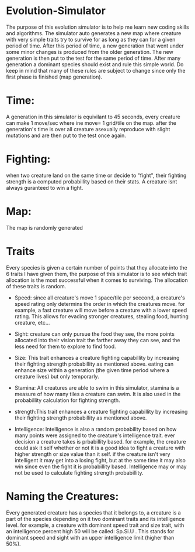 # Evolution-Simulator
The purpose of this evolution simulator is to help me learn new coding skills and algorithms. The simulator auto generates a new map where creature with very simple traits try to survive for as long as they can for a given period of time. After this period of time, a new generation that went under some minor changes is produced from the older generation. The new generation is then put to the test for the same period of time. After many generation a dominant species should exist and rule this simple world. Do keep in mind that many of these rules are subject to change since only the first phase is finished (map generation).

# Time:
A generation in this simulator is equivilant to 45 seconds, every creature can make 1 move/sec where ine move= 1 grid/tile on the map. after the generation's time is over all creature asexually reproduce with slight mutations and are then put to the test once again.
# Fighting:
 when two creature land on the same time or decide to "fight", their fighting strength is a computed probabillity based on their stats. A creature isnt always guranteed to win a fight.
# Map:
The map is randomly generated
# Traits
Every species is given a certain number of points that they allocate into the 6 traits I have given them, the purpose of this simulator is to see which trait allocation is the most successful when it comes to surviving. The allocation of these traits is random.

* Speed: since all creature's move 1 space/tile per seccond, a creature's speed rating only determins the order in which the creatures move. for example, a fast creature will move before a creature with a lower speed rating. This allows for evading stronger creatures, stealing food, hunting creature, etc...

* Sight: creature can only pursue the food they see, the more points allocated into their vision trait the farther away they can see, and the less need for them to explore to find food.

* Size: This trait enhances a creature fighting capabillity by increasing their fighting strength probabillity as mentioned above. eating can enhance size within a generation (the given time period where a creature lives) but only temporarly.

* Stamina: All creatures are able to swim in this simulator, stamina is a measure of how many tiles a creature can swim. It is also used in the probabillity calculation for fighting strength.

* strength:This trait enhances a creature fighting capabillity by increasing their fighting strength probabillity as mentioned above.

* Intelligence: Intelligence is also a random probabillty based on how many points were assigned to the creature's intelligence trait. ever decision a creature takes is prbabillity based. for example, the creature could ask it self whether or not it is a good idea to fight a creature with higher strength or size value than it self. if the creature isn't very intelligent it may get into a losing fight, but at the same time it may also win since even the fight it is probabillity based. Intelligence may or may not be used to calculate fighting strength probabillity.


# Naming the Creatures:
Every generated creature has a species that it belongs to, a creature is a part of the species depending on it two dominant traits and its intelligence level. for example, a creature with dominant speed trait and size trait, with an intelligence percent high 50 will be called: Sp.Si.U . This stands for dominant speed and sight with an upper intelligence limit (higher than 50%).
